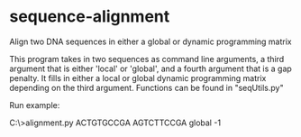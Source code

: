# sequence-alignment
Align two DNA sequences in either a global or dynamic programming matrix

This program takes in two sequences as command line arguments, a third argument that is either 'local' or 'global',
and a fourth argument that is a gap penalty. It fills in either a local or global dynamic programming 
matrix depending on the third argument. Functions can be found in "seqUtils.py"

Run example:

C:\\>alignment.py ACTGTGCCGA AGTCTTCCGA global -1
